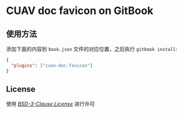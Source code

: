 # CUAV doc favicon on GitBook

## 使用方法

添加下面的内容到 `book.json` 文件的对应位置，之后执行 `gitbook install`:

```json
{
  "plugins": ["cuav-doc-favicon"]
}
```

## License

使用 [_BSD-3-Clause License_](LICENSE) 进行许可
